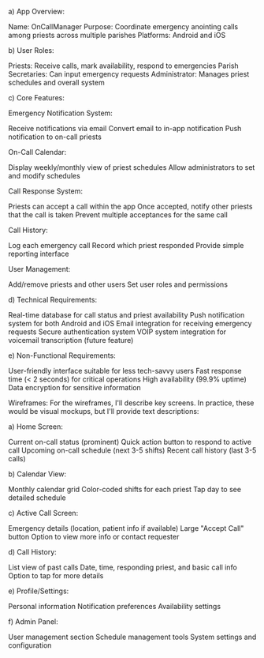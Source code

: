 a) App Overview:

Name: OnCallManager
Purpose: Coordinate emergency anointing calls among priests across multiple parishes
Platforms: Android and iOS

b) User Roles:

Priests: Receive calls, mark availability, respond to emergencies
Parish Secretaries: Can input emergency requests
Administrator: Manages priest schedules and overall system

c) Core Features:

Emergency Notification System:

Receive notifications via email
Convert email to in-app notification
Push notification to on-call priests


On-Call Calendar:

Display weekly/monthly view of priest schedules
Allow administrators to set and modify schedules


Call Response System:

Priests can accept a call within the app
Once accepted, notify other priests that the call is taken
Prevent multiple acceptances for the same call


Call History:

Log each emergency call
Record which priest responded
Provide simple reporting interface


User Management:

Add/remove priests and other users
Set user roles and permissions



d) Technical Requirements:

Real-time database for call status and priest availability
Push notification system for both Android and iOS
Email integration for receiving emergency requests
Secure authentication system
VOIP system integration for voicemail transcription (future feature)

e) Non-Functional Requirements:

User-friendly interface suitable for less tech-savvy users
Fast response time (< 2 seconds) for critical operations
High availability (99.9% uptime)
Data encryption for sensitive information


Wireframes:
For the wireframes, I'll describe key screens. In practice, these would be visual mockups, but I'll provide text descriptions:

a) Home Screen:

Current on-call status (prominent)
Quick action button to respond to active call
Upcoming on-call schedule (next 3-5 shifts)
Recent call history (last 3-5 calls)

b) Calendar View:

Monthly calendar grid
Color-coded shifts for each priest
Tap day to see detailed schedule

c) Active Call Screen:

Emergency details (location, patient info if available)
Large "Accept Call" button
Option to view more info or contact requester

d) Call History:

List view of past calls
Date, time, responding priest, and basic call info
Option to tap for more details

e) Profile/Settings:

Personal information
Notification preferences
Availability settings

f) Admin Panel:

User management section
Schedule management tools
System settings and configuration

